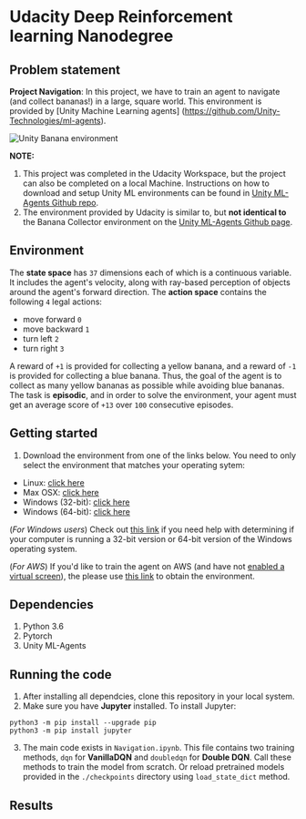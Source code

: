 # Udacity Deep Reinforcement learning Nanodegree
## Problem statement
**Project Navigation**: In this project, we have to train an agent to navigate (and collect bananas!) in a large, square world. This environment is provided by [Unity Machine Learning agents] (https://github.com/Unity-Technologies/ml-agents).

![Unity Banana environment](https://s3.amazonaws.com/video.udacity-data.com/topher/2018/June/5b1ab4b0_banana/banana.gif)

**NOTE:**
1. This project was completed in the Udacity Workspace, but the project can also be completed on a local Machine. Instructions on how to download and setup Unity ML environments can be found in [Unity ML-Agents Github repo](https://github.com/Unity-Technologies/ml-agents). 
2. The environment provided by Udacity is similar to, but **not identical to** the Banana Collector environment on the [Unity ML-Agents Github page](https://github.com/Unity-Technologies/ml-agents/blob/master/docs/Learning-Environment-Examples.md#banana-collector). 

## Environment
The **state space** has `37` dimensions each of which is a continuous variable. It includes the agent's velocity, along with ray-based perception of objects around the agent's forward direction.
The **action space** contains the following `4` legal actions: 
- move forward `0`
- move backward `1`
- turn left `2`
- turn right `3`

A reward of `+1` is provided for collecting a yellow banana, and a reward of `-1` is provided for collecting a blue banana. Thus, the goal of the agent is to collect as many yellow bananas as possible while avoiding blue bananas.
The task is **episodic**, and in order to solve the environment, your agent must get an average score of `+13` over `100` consecutive episodes.

## Getting started
1. Download the environment from one of the links below. You need to only select the environment that matches your operating sytem:
 - Linux: [click here](https://s3-us-west-1.amazonaws.com/udacity-drlnd/P1/Banana/Banana_Linux.zip)
 - Max OSX: [click here](https://s3-us-west-1.amazonaws.com/udacity-drlnd/P1/Banana/Banana.app.zip)
 - Windows (32-bit): [click here](https://s3-us-west-1.amazonaws.com/udacity-drlnd/P1/Banana/Banana_Windows_x86.zip)
 - Windows (64-bit): [click here](https://s3-us-west-1.amazonaws.com/udacity-drlnd/P1/Banana/Banana_Windows_x86_64.zip)
 
 (*For Windows users*) Check out [this link](https://support.microsoft.com/en-us/help/827218/how-to-determine-whether-a-computer-is-running-a-32-bit-version-or-64) if you need help with determining if your computer is running a 32-bit version or 64-bit version of the Windows operating system.
 
 (*For AWS*) If you'd like to train the agent on AWS (and have not [enabled a virtual screen](https://github.com/Unity-Technologies/ml-agents/blob/master/docs/Training-on-Amazon-Web-Service.md)), the please use [this link](https://s3-us-west-1.amazonaws.com/udacity-drlnd/P1/Banana/Banana_Linux_NoVis.zip) to obtain the environment.

## Dependencies
1. Python 3.6
2. Pytorch
3. Unity ML-Agents

## Running the code
1. After installing all dependcies, clone this repository in your local system.
2. Make sure you have **Jupyter** installed. To install Jupyter:
```
python3 -m pip install --upgrade pip
python3 -m pip install jupyter
```
3. The main code exists in `Navigation.ipynb`. This file contains two training methods, `dqn` for **VanillaDQN** and `doubledqn` for **Double DQN**. Call these methods to train the model from scratch. Or reload pretrained models provided in the `./checkpoints` directory using `load_state_dict` method.

## Results
